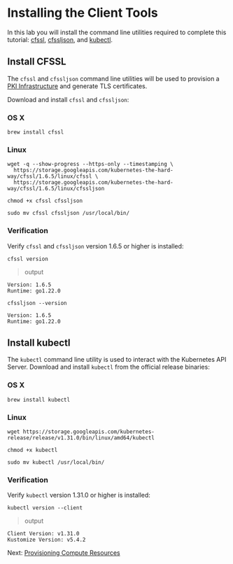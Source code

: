 # Installing the Client Tools

In this lab you will install the command line utilities required to complete this tutorial: [cfssl](https://github.com/cloudflare/cfssl), [cfssljson](https://github.com/cloudflare/cfssl), and [kubectl](https://kubernetes.io/docs/tasks/tools/install-kubectl).


## Install CFSSL

The `cfssl` and `cfssljson` command line utilities will be used to provision a [PKI Infrastructure](https://en.wikipedia.org/wiki/Public_key_infrastructure) and generate TLS certificates.

Download and install `cfssl` and `cfssljson`:

### OS X

```shell
brew install cfssl
```

### Linux

```shell
wget -q --show-progress --https-only --timestamping \
  https://storage.googleapis.com/kubernetes-the-hard-way/cfssl/1.6.5/linux/cfssl \
  https://storage.googleapis.com/kubernetes-the-hard-way/cfssl/1.6.5/linux/cfssljson
```

```shell
chmod +x cfssl cfssljson
```

```shell
sudo mv cfssl cfssljson /usr/local/bin/
```

### Verification

Verify `cfssl` and `cfssljson` version 1.6.5 or higher is installed:

```shell
cfssl version
```

> output

```
Version: 1.6.5
Runtime: go1.22.0
```

```shell
cfssljson --version
```
```
Version: 1.6.5
Runtime: go1.22.0
```

## Install kubectl

The `kubectl` command line utility is used to interact with the Kubernetes API Server. Download and install `kubectl` from the official release binaries:

### OS X

```shell
brew install kubectl
```

### Linux

```shell
wget https://storage.googleapis.com/kubernetes-release/release/v1.31.0/bin/linux/amd64/kubectl
```

```
chmod +x kubectl
```

```
sudo mv kubectl /usr/local/bin/
```

### Verification

Verify `kubectl` version 1.31.0 or higher is installed:

```
kubectl version --client
```

> output

```
Client Version: v1.31.0
Kustomize Version: v5.4.2
```

Next: [Provisioning Compute Resources](03-compute-resources.md)
